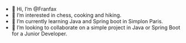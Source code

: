 - 👋 Hi, I’m @Franfax
- 👀 I’m interested in chess, cooking and hiking.
- 🌱 I’m currently learning Java and Spring boot in Simplon Paris. 
- 💞️ I’m looking to collaborate on a simple project in Java or Spring Boot for a Junior Developer.


<!---
Franfax/Franfax is a ✨ special ✨ repository because its `README.md` (this file) appears on your GitHub profile.
You can click the Preview link to take a look at your changes.
--->
